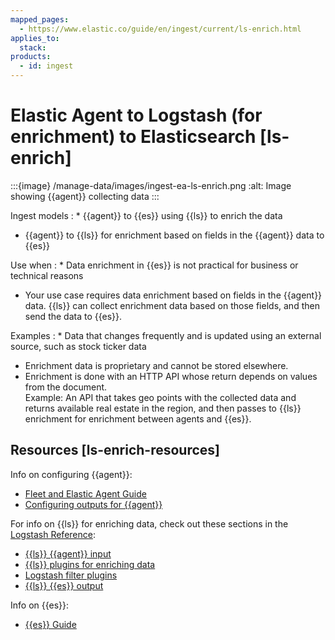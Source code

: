 ```yaml
---
mapped_pages:
  - https://www.elastic.co/guide/en/ingest/current/ls-enrich.html
applies_to:
  stack:
products:
  - id: ingest
---
```


# Elastic Agent to Logstash (for enrichment) to Elasticsearch [ls-enrich]

:::{image} /manage-data/images/ingest-ea-ls-enrich.png
:alt: Image showing {{agent}} collecting data
:::

Ingest models
:   * {{agent}} to {{es}} using {{ls}} to enrich the data
* {{agent}} to {{ls}} for enrichment based on fields in the {{agent}} data to {{es}}


Use when
:   * Data enrichment in {{es}} is not practical for business or technical reasons
* Your use case requires data enrichment based on fields in the {{agent}} data. {{ls}} can collect enrichment data based on those fields, and then send the data to {{es}}.


Examples
:   * Data that changes frequently and is updated using an external source, such as stock ticker data
* Enrichment data is proprietary and cannot be stored elsewhere.
* Enrichment is done with an HTTP API whose return depends on values from the document.<br> Example: An API that takes geo points with the collected data and returns available real estate in the region, and then passes to {{ls}} enrichment for enrichment between agents and {{es}}.



## Resources [ls-enrich-resources]

Info on configuring {{agent}}:

* [Fleet and Elastic Agent Guide](/reference/fleet/index.md)
* [Configuring outputs for {{agent}}](/reference/fleet/elastic-agent-output-configuration.md)

For info on {{ls}} for enriching data, check out these sections in the [Logstash Reference](logstash://reference/index.md):

* [{{ls}} {{agent}} input](logstash-docs-md://lsr/plugins-inputs-elastic_agent.md)
* [{{ls}} plugins for enriching data](logstash://reference/lookup-enrichment.md)
* [Logstash filter plugins](logstash-docs-md://lsr/filter-plugins.md)
* [{{ls}} {{es}} output](logstash-docs-md://lsr/plugins-outputs-elasticsearch.md)

Info on {{es}}:

* [{{es}} Guide](elasticsearch://reference/index.md)


